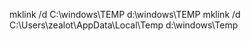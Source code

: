 mklink /d C:\windows\TEMP d:\windows\TEMP
mklink /d C:\Users\zealot\AppData\Local\Temp d:\windows\Temp
